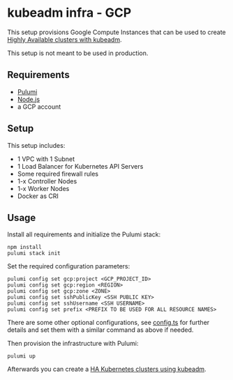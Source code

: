 # kubeadm infra - GCP

This setup provisions Google Compute Instances that can be used to create [Highly Available clusters with kubeadm](https://kubernetes.io/docs/setup/production-environment/tools/kubeadm/high-availability/).

This setup is not meant to be used in production.

## Requirements

* [Pulumi](https://www.pulumi.com/docs/get-started/install/)
* [Node.js](https://nodejs.org/en/download/)
* a GCP account

## Setup

This setup includes:

* 1 VPC with 1 Subnet
* 1 Load Balancer for Kubernetes API Servers
* Some required firewall rules
* 1-x Controller Nodes
* 1-x Worker Nodes
* Docker as CRI

## Usage

Install all requirements and initialize the Pulumi stack:

```shell
npm install
pulumi stack init
```

Set the required configuration parameters:

```shell
pulumi config set gcp:project <GCP_PROJECT_ID>
pulumi config set gcp:region <REGION>
pulumi config set gcp:zone <ZONE>
pulumi config set sshPublicKey <SSH PUBLIC KEY>
pulumi config set sshUsername <SSH USERNAME>
pulumi config set prefix <PREFIX TO BE USED FOR ALL RESOURCE NAMES>
```

There are some other optional configurations, see [config.ts](./config.ts) for further details and set them with a similar command as above if needed.

Then provision the infrastructure with Pulumi:

```shell
pulumi up
```

Afterwards you can create a [HA Kubernetes clusters using kubeadm](https://kubernetes.io/docs/setup/production-environment/tools/kubeadm/high-availability/).
